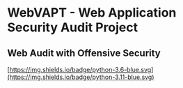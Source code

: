 # WebVAPT - Web Application Security Audit Project
## Web Audit with Offensive Security


[https://img.shields.io/badge/python-3.6-blue.svg](https://img.shields.io/badge/python-3.11-blue.svg)


